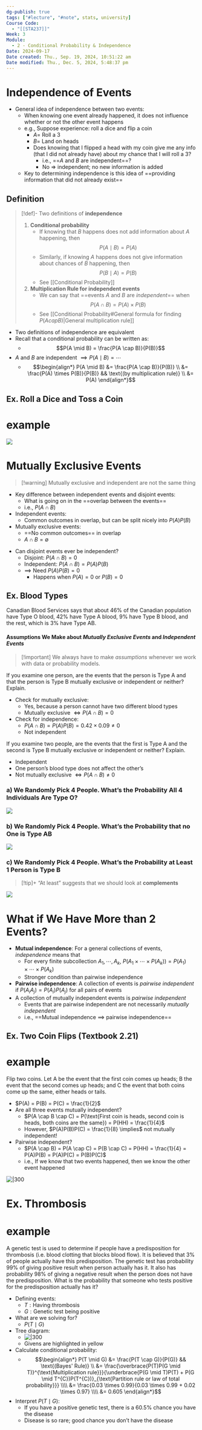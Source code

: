 ```yaml
---
dg-publish: true
tags: ["#lecture", "#note", stats, university]
Course Code:
  - "[[STA237]]"
Week: 3
Module:
  - 2 - Conditional Probability & Independence
Date: 2024-09-17
Date created: Thu., Sep. 19, 2024, 10:51:22 am
Date modified: Thu., Dec. 5, 2024, 5:48:37 pm
---
```


# Independence of Events

- General idea of independence between two events:
    - When knowing one event already happened, it does not influence whether or not the other event happens
    - e.g., Suppose experience: roll a dice and flip a coin
        - $A =$ Roll a 3
        - $B =$ Land on heads
        - Does knowing that I flipped a head with my coin give me any info (that I did not already have) about my chance that I will roll a 3?
            - i.e., ==$A$ and $B$ are independent==?
            - No ⇒ independent; no new information is added
    - Key to determining independence is this idea of ==providing information that did not already exist==

## Definition

> [!def]- Two definitions of **independence**
>
> 1. **Conditional probability**
>     - If knowing that $B$ happens does not add information about $A$ happening, then $$P(A \mid B) = P(A)$$
>     - Similarly, if knowing $A$ happens does not give information about chances of $B$ happening, then $$P(B \mid A) = P(B)$$
>     - See [[Conditional Probability]]
> 2. **Multiplication Rule for independent events**
>     - We can say that ==events $A$ and $B$ are *independent*== when $$P(A \cap B) = P(A) \times P(B)$$
>     - See [[Conditional Probability#General formula for finding $P(A cap B)$|General multiplication rule]]

- Two definitions of independence are equivalent
- Recall that a conditional probability can be written as:
    - $$P(A \mid B) = \frac{P(A \cap B)}{P(B)}$$
- $A$ and $B$ are independent $\implies P(A \mid B) = \cdots$
    - $$\begin{align*} P(A \mid B) &= \frac{P(A \cap B)}{P(B)} \\ &= \frac{P(A) \times P(B)}{P(B)} && \text{(by multiplication rule)} \\ &= P(A) \end{align*}$$

## Ex. Roll a Dice and Toss a Coin

# example

![](https://i.imgur.com/1Y2mCkJ.png)

# Mutually Exclusive Events

> [!warning] Mutually exclusive and independent are not the same thing

- Key difference between independent events and disjoint events:
    - What is going on in the ==overlap between the events==
    - i.e., $P(A \cap B)$
- Independent events:
    - Common outcomes in overlap, but can be split nicely into $P(A)P(B)$
- Mutually exclusive events:
    - ==No common outcomes== in overlap
    - $A \cap B = \emptyset$

<!-- break -->
- Can disjoint events ever be independent?
    - Disjoint: $P(A \cap B) = 0$
    - Independent: $P(A \cap B) = P(A)P(B)$
    - $\implies$ Need $P(A)P(B) = 0$
        - Happens when $P(A) = 0$ or $P(B) = 0$

## Ex. Blood Types

Canadian Blood Services says that about 46% of the Canadian population have Type O blood, 42% have Type A blood, 9% have Type B blood, and the rest, which is 3% have Type AB.

#### Assumptions We Make about *Mutually Exclusive Events* and *Independent Events*

> [!important] We always have to make *assumptions* whenever we work with data or probability models.

If you examine one person, are the events that the person is Type A and that the person is Type B mutually exclusive or independent or neither? Explain.

- Check for mutually exclusive:
    - Yes, because a person cannot have two different blood types
    - Mutually exclusive $\iff P(A \cap B) = 0$
- Check for independence:
    - $P(A \cap B) = P(A)P(B) = 0.42 \times 0.09 \neq 0$
    - Not independent

If you examine two people, are the events that the first is Type A and the second is Type B mutually exclusive or independent or neither? Explain.

- Independent
- One person’s blood type does not affect the other’s
- Not mutually exclusive $\iff P(A \cap B) \neq 0$

### a) We Randomly Pick 4 People. What’s the Probability All 4 Individuals Are Type O?

![](https://i.imgur.com/qrUk1rT.png)

### b) We Randomly Pick 4 People. What’s the Probability that no One is Type AB

![](https://i.imgur.com/j3ysOcq.png)

### c) We Randomly Pick 4 People. What’s the Probability at Least 1 Person is Type B

> [!tip]+ “At least” suggests that we should look at **complements**

![](https://i.imgur.com/Bd88KK4.png)

# What if We Have More than 2 Events?

- **Mutual independence**: For a general collections of events, *independence* means that
    - For every finite subcollection $A_{1}, \cdots, A_{k}$, $P(A_{1} \times \cdots \times P(A_{k})) = P(A_{1}) \times \cdots \times P(A_{k})$
    - Stronger condition than pairwise independence
- **Pairwise independence**: A collection of events is *pairwise independent* if $P(A_{i} A_{j}) = P(A_{i})P(A_{j})$ for all pairs of events
- A collection of mutually independent events is *pairwise independent*
    - Events that are pairwise independent are not necessarily *mutually independent*
    - i.e., ==Mutual independence $\implies$ pairwise independence==

## Ex. Two Coin Flips (Textbook 2.21)

# example

Flip two coins. Let A be the event that the first coin comes up heads; B the event that the second comes up heads; and C the event that both coins come up the same, either heads or tails.

- $P(A) = P(B) = P(C) = \frac{1}{2}$
- Are all three events mutually independent?
    - $P(A \cap B \cap C) = P(\text{First coin is heads, second coin is heads, both coins are the same}) = P(HH) = \frac{1}{4}$
    - However, $P(A)P(B)P(C) = \frac{1}{8} \implies$ not mutually independent!
- Pairwise independent?
    - $P(A \cap B) = P(A \cap C) = P(B \cap C) = P(HH) = \frac{1}{4} = P(A)P(B) = P(A)P(C) = P(B)P(C)$
    - i.e., If we know that two events happened, then we know the other event happened

![|300](https://i.imgur.com/rI6g4t3.png)

# Ex. Thrombosis

# example

A genetic test is used to determine if people have a predisposition for thrombosis (i.e. blood clotting that blocks blood flow). It is believed that 3% of people actually have this predisposition. The genetic test has probability 99% of giving positive result when person actually has it. It also has probability 98% of giving a negative result when the person does not have the predisposition. What is the probability that someone who tests positive for the predisposition actually has it?

- Defining events:
    - $T : \text{Having thrombosis}$
    - $G : \text{Genetic test being positive}$
- What are we solving for?
    - $P(T \mid G)$
- Tree diagram:
    - ![|300](https://i.imgur.com/PmgME1R.png)
    - Givens are highlighted in yellow
- Calculate conditional probability:
    - $$\begin{align*}
      P(T \mid G) &= \frac{P(T \cap G)}{P(G)} && \text{(Bayes' Rule)} \\
      &= \frac{\overbrace{P(T)P(G \mid T)}^{\text{Multiplication rule}}}{\underbrace{P(G \mid T)P(T) + P(G \mid T^{C})P(T^{C})}_{\text{Partition rule or law of total probability}}} \\\\
      &= \frac{0.03 \times 0.99}{0.03 \times 0.99 + 0.02 \times 0.97} \\\\
      &= 0.605
      \end{align*}$$
- Interpret $P(T \mid G)$:
    - If you have a positive genetic test, there is a 60.5% chance you have the disease
    - Disease is so rare; good chance you don’t have the disease
